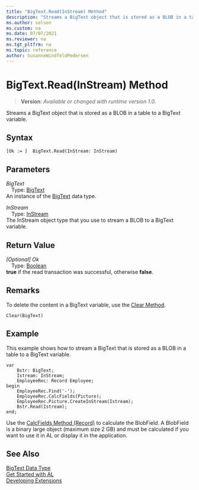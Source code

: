 ```yaml
---
title: "BigText.Read(InStream) Method"
description: "Streams a BigText object that is stored as a BLOB in a table to a BigText variable."
ms.author: solsen
ms.custom: na
ms.date: 07/07/2021
ms.reviewer: na
ms.tgt_pltfrm: na
ms.topic: reference
author: SusanneWindfeldPedersen
---
```

[//]: # (START>DO_NOT_EDIT)
[//]: # (IMPORTANT:Do not edit any of the content between here and the END>DO_NOT_EDIT.)
[//]: # (Any modifications should be made in the .xml files in the ModernDev repo.)
# BigText.Read(InStream) Method
> **Version**: _Available or changed with runtime version 1.0._

Streams a BigText object that is stored as a BLOB in a table to a BigText variable.


## Syntax
```AL
[Ok := ]  BigText.Read(InStream: InStream)
```
## Parameters
*BigText*  
&emsp;Type: [BigText](bigtext-data-type.md)  
An instance of the [BigText](bigtext-data-type.md) data type.  

*InStream*  
&emsp;Type: [InStream](../instream/instream-data-type.md)  
The InStream object type that you use to stream a BLOB to a BigText variable.  


## Return Value
*[Optional] Ok*  
&emsp;Type: [Boolean](../boolean/boolean-data-type.md)  
**true** if the read transaction was successful, otherwise **false**.


[//]: # (IMPORTANT: END>DO_NOT_EDIT)

## Remarks

To delete the content in a BigText variable, use the [Clear Method](../../methods-auto/system/system-clear-joker-method.md).  
  
```al
Clear(BigText)  
```  

## Example

This example shows how to stream a BigText that is stored as a BLOB in a table to a BigText variable.  
  
```al
var
    Bstr: BigText;
    Istream: InStream;
    EmployeeRec: Record Employee;
begin
    EmployeeRec.Find('-');  
    EmployeeRec.CalcFields(Picture);  
    EmployeeRec.Picture.CreateInStream(Istream);  
    Bstr.Read(Istream);  
end;
```  
  
Use the [CalcFields Method \(Record\)](../../methods-auto/record/record-calcfields-method.md) to calculate the BlobField. A BlobField is a binary large object \(maximum size 2 GB\) and must be calculated if you want to use it in AL or display it in the application.  

## See Also

[BigText Data Type](bigtext-data-type.md)  
[Get Started with AL](../../devenv-get-started.md)  
[Developing Extensions](../../devenv-dev-overview.md)